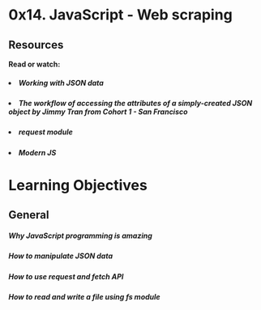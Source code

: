 # 0x14. JavaScript - Web scraping

## Resources

<b>Read or watch:</b>

 #####   <li>Working with JSON data</li>
 #####   <li>The workflow of accessing the attributes of a simply-created JSON object by Jimmy Tran from Cohort 1 - San Francisco</li>
 #####   <li>request module</li>
 #####   <li>Modern JS</li>

# Learning Objectives

## General

#####    Why JavaScript programming is amazing
#####    How to manipulate JSON data
#####    How to use request and fetch API
#####    How to read and write a file using fs module
